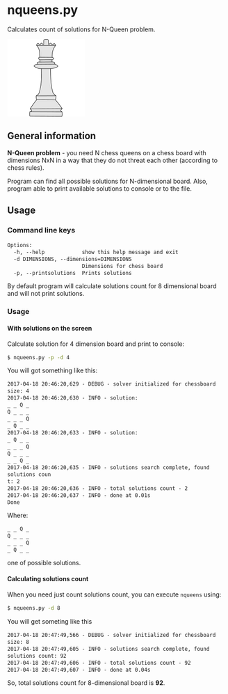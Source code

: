 # nqueens.py
Calculates count of solutions for N-Queen problem.

![Queen](./img/queen-chess-queen.png)


## General information

**N-Queen problem** - you need N chess queens on a chess board with dimensions NxN in a way that they do not threat each other (according to chess rules). 

Program can find all possible solutions for N-dimensional board. Also, program able to print available solutions to console or to the file.

## Usage

### Command line keys

```
Options:
  -h, --help            show this help message and exit
  -d DIMENSIONS, --dimensions=DIMENSIONS
                        Dimensions for chess board
  -p, --printsolutions  Prints solutions
```

By default program will calculate solutions count for 8 dimensional board and will not print solutions.

### Usage


#### With solutions on the screen

Calculate solution for 4 dimension board and print to console:

```bash
$ nqueens.py -p -d 4
```

You will got something like this:

```
2017-04-18 20:46:20,629 - DEBUG - solver initialized for chessboard size: 4
2017-04-18 20:46:20,630 - INFO - solution:
_ _ Q _
Q _ _ _
_ _ _ Q
_ Q _ _
2017-04-18 20:46:20,633 - INFO - solution:
_ Q _ _
_ _ _ Q
Q _ _ _
_ _ Q _
2017-04-18 20:46:20,635 - INFO - solutions search complete, found solutions coun
t: 2
2017-04-18 20:46:20,636 - INFO - total solutions count - 2
2017-04-18 20:46:20,637 - INFO - done at 0.01s
Done
```

Where:

```
_ _ Q _
Q _ _ _
_ _ _ Q
_ Q _ _
```

one of possible solutions.


#### Calculating solutions count

When you need just count solutions count, you can execute `nqueens` using:

```bash
$ nqueens.py -d 8
```

You will get someting like this

```
2017-04-18 20:47:49,566 - DEBUG - solver initialized for chessboard size: 8
2017-04-18 20:47:49,605 - INFO - solutions search complete, found solutions count: 92
2017-04-18 20:47:49,606 - INFO - total solutions count - 92
2017-04-18 20:47:49,607 - INFO - done at 0.04s
```

So, total solutions count for 8-dimensional board is **92**.